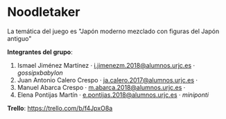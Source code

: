 # Noodletaker
La temática del juego es "Japón moderno mezclado con figuras del Japón antiguo"

**Integrantes del grupo**:
1. Ismael Jiménez Martínez · i.jimenezm.2018@alumnos.urjc.es · _gossipxbabylon_
2. Juan Antonio Calero Crespo · ja.calero.2017@alumnos.urjc.es · 
3. Manuel Abarca Crespo · m.abarca.2018@alumnos.urjc.es ·
4. Elena Pontijas Martín · e.pontijas.2018@alumnos.urjc.es · _miniponti_

**Trello**: https://trello.com/b/f4JpxO8a
